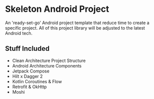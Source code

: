 # Skeleton Android Project
An 'ready-set-go' Android project template that reduce time to create a specific project.
All of this project library will be adjusted to the latest Android tech.

## Stuff Included
- Clean Architecture Project Structure
- Android Architecture Components
- Jetpack Compose
- Hilt x Dagger 2
- Kotlin Coroutines & Flow
- Retrofit & OkHttp
- Moshi